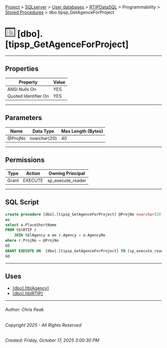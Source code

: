 #### 

[Project](../../../../../index.md) > [SQLserver](../../../../index.md) > [User databases](../../../index.md) > [RTIPDataSQL](../../index.md) > Programmability > [Stored Procedures](Stored_Procedures.md) > dbo.tipsp_GetAgenceForProject

# ![Stored Procedures](../../../../../Images/StoredProcedure32.png) [dbo].[tipsp_GetAgenceForProject]

---

## <a name="#properties"></a>Properties

| Property | Value |
|---|---|
| ANSI Nulls On | YES |
| Quoted Identifier On | YES |


---

## <a name="#parameters"></a>Parameters

| Name | Data Type | Max Length (Bytes) |
|---|---|---|
| @ProjNo | nvarchar(20) | 40 |


---

## <a name="#permissions"></a>Permissions

| Type | Action | Owning Principal |
|---|---|---|
| Grant | EXECUTE | sp_execute_reader |


---

## <a name="#sqlscript"></a>SQL Script

```sql
create procedure [dbo].[tipsp_GetAgenceForProject] @ProjNo nvarchar(20)
as
select a.PlaceShortName
FROM tblRTIP r
	JOIN tblAgency a on r.Agency = a.AgencyNo
where r.ProjNo = @ProjNo
GO
GRANT EXECUTE ON  [dbo].[tipsp_GetAgenceForProject] TO [sp_execute_reader]
GO

```


---

## <a name="#uses"></a>Uses

* [[dbo].[tblAgency]](../../Tables/dbo_tblAgency.md)
* [[dbo].[tblRTIP]](../../Tables/dbo_tblRTIP.md)


---

###### Author:  Chris Peak

###### Copyright 2025 - All Rights Reserved

###### Created: Friday, October 17, 2025 3:00:30 PM


